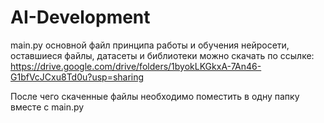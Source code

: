# AI-Development
main.py основной файл принципа работы и обучения нейросети, оставшиеся файлы, датасеты и библиотеки можно скачать 
по ссылке: https://drive.google.com/drive/folders/1byokLKGkxA-7An46-G1bfVcJCxu8Td0u?usp=sharing

После чего скаченные файлы необходимо поместить в одну папку вместе с main.py
